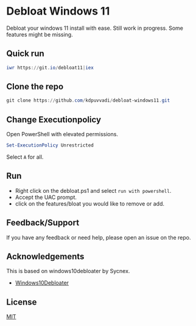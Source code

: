 
# Debloat Windows 11

Debloat your windows 11 install with ease. 
Still work in progress. Some features might be missing. 

## Quick run

```powershell
iwr https://git.io/debloat11|iex
```

## Clone the repo

```Powershell
git clone https://github.com/kdpuvvadi/debloat-windows11.git

```

## Change Executionpolicy 

Open PowerShell with elevated permissions. 

```powershell
Set-ExecutionPolicy Unrestricted
```

Select `A` for all. 
## Run

- Right click on the debloat.ps1 and select `run with powershell`.
- Accept the UAC prompt. 
- click on the features/bloat you would like to remove or add.
 
## Feedback/Support

If you have any feedback or need help, please open an issue on the repo. 

## Acknowledgements

This is based on windows10debloater by Sycnex.

 - [Windows10Debloater](https://github.com/Sycnex/Windows10Debloater)

## License

[MIT](https://choosealicense.com/licenses/mit/)
